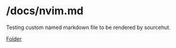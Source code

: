# /docs/nvim.md

Testing custom named markdown file to be rendered by sourcehut.

[Folder](../configs/nvim/.config/nvim)
